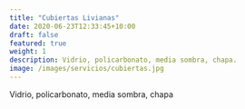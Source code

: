 ```yaml
---
title: "Cubiertas Livianas"
date: 2020-06-23T12:33:45+10:00
draft: false
featured: true
weight: 1
description: Vidrio, policarbonato, media sombra, chapa.
image: /images/servicios/cubiertas.jpg
---
```


Vidrio, policarbonato, media sombra, chapa